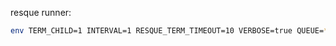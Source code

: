 resque runner:
````bash
env TERM_CHILD=1 INTERVAL=1 RESQUE_TERM_TIMEOUT=10 VERBOSE=true QUEUE=* bundle exec rake resque:work
````
